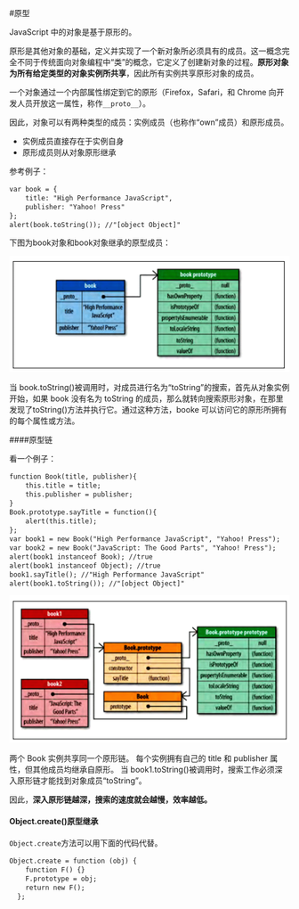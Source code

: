 #原型

JavaScript 中的对象是基于原形的。

原形是其他对象的基础，定义并实现了一个新对象所必须具有的成员。这一概念完全不同于传统面向对象编程中“类”的概念，它定义了创建新对象的过程。**原形对象为所有给定类型的对象实例所共享**，因此所有实例共享原形对象的成员。

一个对象通过一个内部属性绑定到它的原形（Firefox，Safari，和 Chrome 向开发人员开放这一属性，称作```__proto__```）。

因此，对象可以有两种类型的成员：实例成员（也称作“own”成员）和原形成员。
* 实例成员直接存在于实例自身
* 原形成员则从对象原形继承

参考例子：
```
var book = {
    title: "High Performance JavaScript",
    publisher: "Yahoo! Press"
};
alert(book.toString()); //"[object Object]"
```
下图为book对象和book对象继承的原型成员：

![](/assets/prototype1.png)

当 book.toString()被调用时，对成员进行名为“toString”的搜索，首先从对象实例开始，如果 book 没有名为 toString 的成员，那么就转向搜索原形对象，在那里发现了toString()方法并执行它。通过这种方法，booke 可以访问它的原形所拥有的每个属性或方法。

####原型链

看一个例子：
```
function Book(title, publisher){
    this.title = title;
    this.publisher = publisher;
}
Book.prototype.sayTitle = function(){
    alert(this.title);
};
var book1 = new Book("High Performance JavaScript", "Yahoo! Press");
var book2 = new Book("JavaScript: The Good Parts", "Yahoo! Press");
alert(book1 instanceof Book); //true
alert(book1 instanceof Object); //true
book1.sayTitle(); //"High Performance JavaScript"
alert(book1.toString()); //"[object Object]"
```

![](/assets/prototype2.png)

两个 Book 实例共享同一个原形链。
每个实例拥有自己的 title 和 publisher 属性，但其他成员均继承自原形。
当 book1.toString()被调用时，搜索工作必须深入原形链才能找到对象成员“toString”。

因此，**深入原形链越深，搜索的速度就会越慢，效率越低。**

#### Object.create()原型继承

`Object.create`方法可以用下面的代码代替。

```
Object.create = function (obj) {
    function F() {}
    F.prototype = obj;
    return new F();
  };
```